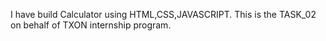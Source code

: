 I have build Calculator using HTML,CSS,JAVASCRIPT.
This is the TASK_02 on behalf of TXON internship program.
